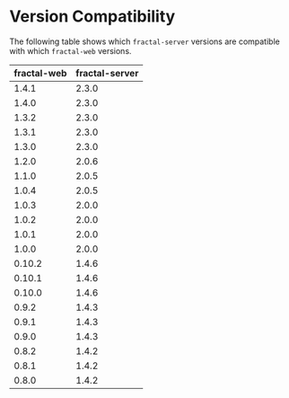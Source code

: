 # Version Compatibility

The following table shows which `fractal-server` versions are compatible with which `fractal-web` versions.

| fractal-web | fractal-server |
|-------------|----------------|
| 1.4.1       | 2.3.0          |
| 1.4.0       | 2.3.0          |
| 1.3.2       | 2.3.0          |
| 1.3.1       | 2.3.0          |
| 1.3.0       | 2.3.0          |
| 1.2.0       | 2.0.6          |
| 1.1.0       | 2.0.5          |
| 1.0.4       | 2.0.5          |
| 1.0.3       | 2.0.0          |
| 1.0.2       | 2.0.0          |
| 1.0.1       | 2.0.0          |
| 1.0.0       | 2.0.0          |
| 0.10.2      | 1.4.6          |
| 0.10.1      | 1.4.6          |
| 0.10.0      | 1.4.6          |
| 0.9.2       | 1.4.3          |
| 0.9.1       | 1.4.3          |
| 0.9.0       | 1.4.3          |
| 0.8.2       | 1.4.2          |
| 0.8.1       | 1.4.2          |
| 0.8.0       | 1.4.2          |
